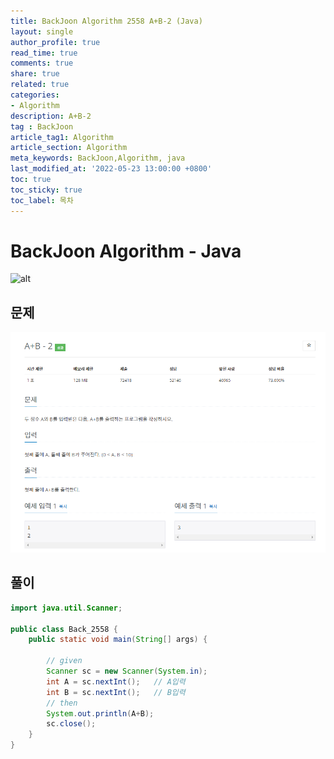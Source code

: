 ```yaml
---
title: BackJoon Algorithm 2558 A+B-2 (Java)
layout: single
author_profile: true
read_time: true
comments: true
share: true
related: true
categories:
- Algorithm
description: A+B-2 
tag : BackJoon
article_tag1: Algorithm
article_section: Algorithm
meta_keywords: BackJoon,Algorithm, java
last_modified_at: '2022-05-23 13:00:00 +0800'
toc: true
toc_sticky: true
toc_label: 목차
---
```


BackJoon Algorithm - Java
====================

![alt](https://d2gd6pc034wcta.cloudfront.net/images/logo@2x.png)

## 문제

![alt](/assets/images/post/Algorithm/2558.png)


## 풀이

```java
import java.util.Scanner;

public class Back_2558 {
    public static void main(String[] args) {

        // given
        Scanner sc = new Scanner(System.in);
        int A = sc.nextInt();   // A입력
        int B = sc.nextInt();   // B입력
        // then
        System.out.println(A+B);
        sc.close();
    }
}



```
